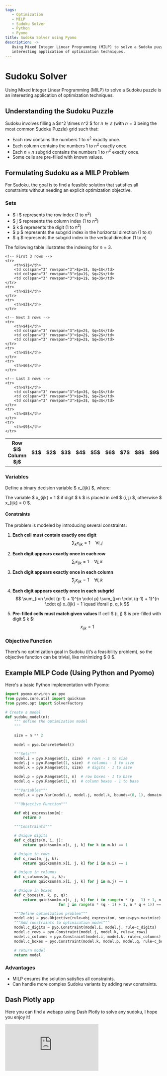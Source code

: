 ```yaml
---
tags:
   - Optimization
   - MILP
   - Sudoku Solver
   - Python
   - Pyomo
title: Sudoku Solver using Pyomo
description: ->
   Using Mixed Integer Linear Programming (MILP) to solve a Sudoku puzzle is an
   interesting application of optimization techniques.
---
```


# Sudoku Solver

Using Mixed Integer Linear Programming (MILP) to solve a Sudoku puzzle is an
interesting application of optimization techniques.

## Understanding the Sudoku Puzzle

Sudoku involves filling a $n^2 \times n^2 $ for $n \in \mathbb{Z}$
(with $n=3$ being the most common Sudoku Puzzle) grid such that:

- Each row contains the numbers 1 to $n^2$ exactly once.
- Each column contains the numbers 1 to $n^2$ exactly once.
- Each $n \times n$ subgrid contains the numbers 1 to $n^2$ exactly once.
- Some cells are pre-filled with known values.

## Formulating Sudoku as a MILP Problem

For Sudoku, the goal is to find a feasible solution that satisfies all constraints
without needing an explicit optimization objective.

### Sets

- $ i $ represents the row index (1 to $n^2$)
- $ j $ represents the column index (1 to $n^2$)
- $ k $ represents the digit (1 to $n^2$)
- $ p $ represents the subgrid index in the horizontal direction (1 to $n$)
- $ q $ represents the subgrid index in the vertical direction (1 to $n$)

The following table illustrates the indexing for $n=3$.

<table class="sudoku">
    <!-- Header row with individual columns -->
    <tr>
        <th style="width: 13%;">Row $i$ Column $j$</th> <!-- Reduce width of the first column -->
        <th>$1$</th>
        <th>$2$</th>
        <th>$3$</th>
        <th>$4$</th>
        <th>$5$</th>
        <th>$6$</th>
        <th>$7$</th>
        <th>$8$</th>
        <th>$9$</th>
    </tr>

    <!-- First 3 rows -->
    <tr>
        <th>$1$</th>
        <td colspan="3" rowspan="3">$p=1$, $q=1$</td>
        <td colspan="3" rowspan="3">$p=1$, $q=2$</td>
        <td colspan="3" rowspan="3">$p=1$, $q=3$</td>
    </tr>
    <tr>
        <th>$2$</th>
    </tr>
    <tr>
        <th>$3$</th>
    </tr>
    
    <!-- Next 3 rows -->
    <tr>
        <th>$4$</th>
        <td colspan="3" rowspan="3">$p=2$, $q=1$</td>
        <td colspan="3" rowspan="3">$p=2$, $q=2$</td>
        <td colspan="3" rowspan="3">$p=2$, $q=3$</td>
    </tr>
    <tr>
        <th>$5$</th>
    </tr>
    <tr>
        <th>$6$</th>
    </tr>
    
    <!-- Last 3 rows -->
    <tr>
        <th>$7$</th>
        <td colspan="3" rowspan="3">$p=3$, $q=1$</td>
        <td colspan="3" rowspan="3">$p=3$, $q=2$</td>
        <td colspan="3" rowspan="3">$p=3$, $q=3$</td>
    </tr>
    <tr>
        <th>$8$</th>
    </tr>
    <tr>
        <th>$9$</th>
    </tr>
</table>

### Variables

Define a binary decision variable $ x_{ijk} $, where:

The variable $ x_{ijk} = 1 $ if digit $ k $ is placed in cell $ (i, j) $, 
otherwise $ x_{ijk} = 0 $.

#### Constraints

The problem is modeled by introducing several constraints:

1. **Each cell must contain exactly one digit**
   $$
   \sum_{k} x_{ijk} = 1 \quad \forall i, j
   $$

2. **Each digit appears exactly once in each row**
   $$
   \sum_{i} x_{ijk} = 1 \quad \forall j, k
   $$

3. **Each digit appears exactly once in each column**
   $$
   \sum_{j} x_{ijk} = 1 \quad \forall i, k
   $$

4. **Each digit appears exactly once in each subgrid**
   $$
   \sum_{i=n \cdot (p-1) + 1}^{n \cdot p} \sum_{j=n \cdot (q-1) + 1}^{n \cdot q} x_{ijk} = 1 \quad \forall p, q, k
   $$

5. **Pre-filled cells must match given values**
   If cell $ (i, j) $ is pre-filled with digit $ k $:
   $$
   x_{ijk} = 1
   $$

### Objective Function

There’s no optimization goal in Sudoku (it’s a feasibility problem), 
so the objective function can be trivial, like minimizing $ 0 $.

## Example MILP Code (Using Python and Pyomo)

Here's a basic Python implementation with Pyomo:

```python
import pyomo.environ as pyo
from pyomo.core.util import quicksum
from pyomo.opt import SolverFactory

# Create a model
def sudoku_model(n):
    """ define the optimization model
    """
    
    size = n ** 2
    
    model = pyo.ConcreteModel()

    """Sets"""
    model.i = pyo.RangeSet(1, size)  # rows - 1 to size
    model.j = pyo.RangeSet(1, size)  # columns - 1 to size
    model.k = pyo.RangeSet(1, size)  # digits - 1 to size

    model.p = pyo.RangeSet(1, n)  # row boxes - 1 to base
    model.q = pyo.RangeSet(1, n)  # column boxes - 1 to base

    """Variables"""
    model.x = pyo.Var(model.i, model.j, model.k, bounds=(0, 1), domain=pyo.NonNegativeReals)  #domain=pyo.Binary)

    """Objective Function"""

    def obj_expression(m):
        return 0  

    """Constraints"""

    # Unique digits
    def c_digits(m, i, j):
        return quicksum(m.x[i, j, k] for k in m.k) == 1

    # Unique in rows
    def c_rows(m, j, k):
        return quicksum(m.x[i, j, k] for i in m.i) == 1

    # Unique in columns
    def c_columns(m, i, k):
        return quicksum(m.x[i, j, k] for j in m.j) == 1

    # Unique in boxes
    def c_boxes(m, k, p, q):
        return quicksum(m.x[i, j, k] for i in range(n * (p - 1) + 1, n * p + 1)
                        for j in range(n * (q - 1) + 1, n * q + 1)) == 1

    """Define optimization problem"""
    model.obj = pyo.Objective(rule=obj_expression, sense=pyo.maximize)
    """Add constraints to optimization model"""
    model.c_digits = pyo.Constraint(model.i, model.j, rule=c_digits)
    model.c_rows = pyo.Constraint(model.j, model.k, rule=c_rows)
    model.c_columns = pyo.Constraint(model.i, model.k, rule=c_columns)
    model.c_boxes = pyo.Constraint(model.k, model.p, model.q, rule=c_boxes)

    # return model
    return model
```

### Advantages

- MILP ensures the solution satisfies all constraints.
- Can handle more complex Sudoku variants by adding new constraints.

## Dash Plotly app
Here you can find a webapp using Dash Plotly to solve any sudoku, I hope you enjoy it!

<div>
    <iframe src="https://sudoku-rdgs.onrender.com/" onload="this.width=screen.width;this.height=screen.height;" frameBorder="0"></iframe>
</div>